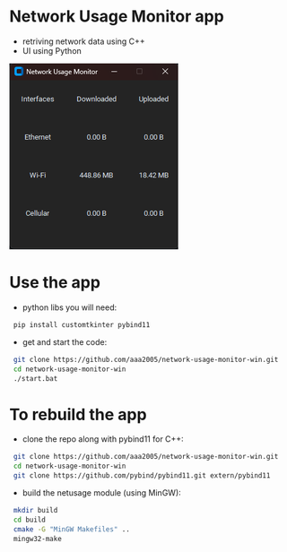 # Network Usage Monitor app

- retriving network data using C++
- UI using Python
  
![Network Usage Monitor App](imgs/num.png)


# Use the app
- python libs you will need:
```bash
 pip install customtkinter pybind11
```
- get and start the code:
```bash
 git clone https://github.com/aaa2005/network-usage-monitor-win.git 
 cd network-usage-monitor-win
 ./start.bat
```

# To rebuild the app

- clone the repo along with pybind11 for C++:
```bash
 git clone https://github.com/aaa2005/network-usage-monitor-win.git 
 cd network-usage-monitor-win
 git clone https://github.com/pybind/pybind11.git extern/pybind11
```
- build the netusage module (using MinGW):
```bash
 mkdir build
 cd build
 cmake -G "MinGW Makefiles" ..
 mingw32-make
```
